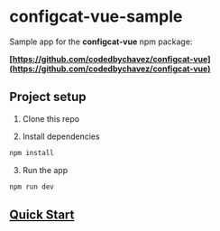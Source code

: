 # configcat-vue-sample

Sample app for the **configcat-vue** npm package:

**[https://github.com/codedbychavez/configcat-vue](https://github.com/codedbychavez/configcat-vue)**

## Project setup

1. Clone this repo

2. Install dependencies

```sh
npm install
```

3. Run the app

```sh
npm run dev
```

## [Quick Start](https://github.com/codedbychavez/configcat-vue/wiki/quick%E2%80%90start)
